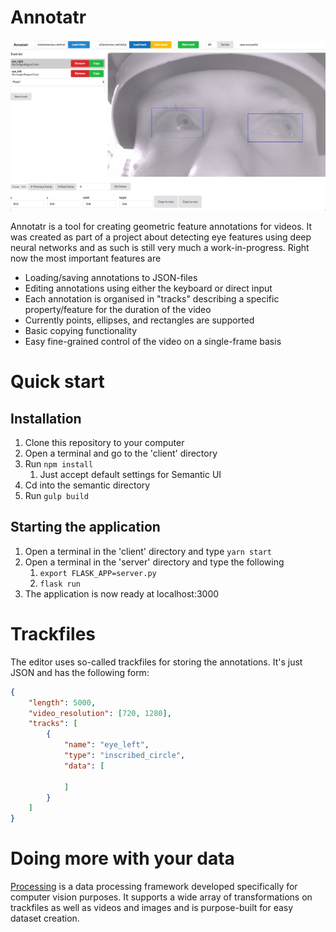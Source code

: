 # Annotatr

![Annotatr preview](anno.jpg)

Annotatr is a tool for creating geometric feature annotations for videos. It was created as part of a project about detecting eye features using deep neural networks and as such is still very much a work-in-progress. Right now the most important features are

* Loading/saving annotations to JSON-files
* Editing annotations using either the keyboard or direct input
* Each annotation is organised in "tracks" describing a specific property/feature for the duration of the video
* Currently points, ellipses, and rectangles are supported
* Basic copying functionality
* Easy fine-grained control of the video on a single-frame basis

# Quick start

## Installation
1. Clone this repository to your computer
2. Open a terminal and go to the 'client' directory
3. Run `npm install`
    1. Just accept default settings for Semantic UI
4. Cd into the semantic directory
5. Run `gulp build`

## Starting the application
1. Open a terminal in the 'client' directory and type `yarn start`
2. Open a terminal in the 'server' directory and type the following
    1. `export FLASK_APP=server.py`
    2. `flask run`
3. The application is now ready at localhost:3000




# Trackfiles
The editor uses so-called trackfiles for storing the annotations. It's just JSON and has the following form:
```json
{
    "length": 5000,
    "video_resolution": [720, 1280],
    "tracks": [
        {
            "name": "eye_left",
            "type": "inscribed_circle",
            "data": [
                
            ]
        }
    ]
}
```

# Doing more with your data
[Processing](https://github.com/antonmeskildsen/processing) is a data processing framework developed specifically for computer vision purposes. It supports a wide array of transformations on trackfiles as well as videos and images and is purpose-built for easy dataset creation.
